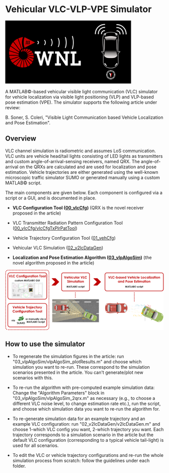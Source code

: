 # Vehicular VLC-VLP-VPE Simulator

<img src="99_doc/wnl_blk_github.png" alt="Drawing" width="400"/>

A MATLAB©-based vehicular visible light communication (VLC) simulator for vehicle localization via visible light positioning (VLP) and VLP-based pose estimation (VPE). The simulator supports the following article under review:

B. Soner, S. Coleri, "Visible Light Communication based Vehicle Localization and Pose Estimation".

## Overview

VLC channel simulation is radiometric and assumes LoS communication. VLC units are vehicle head/tail lights consisting of LED lights as transmitters and custom angle-of-arrival-sensing receivers, named QRX. The angle-of-arrival on the QRXs are calculated and are used for localization and pose estimation. Vehicle trajectories are either generated using the well-known microscopic traffic simulator SUMO or generated manually using a custom MATLAB© script.

The main components are given below. Each component is configured via a script or a GUI, and is documented in place.

- **VLC Configuration Tool ([00_vlcCfg](https://github.com/sonebu/v2lc_sim/tree/master/00_vlcCfg))** (QRX is the novel receiver proposed in the article)

- VLC Transmitter Radiation Pattern Configuration Tool ([00_vlcCfg/vlcCfgTxPlrPatTool](https://github.com/sonebu/v2lc_sim/tree/master/00_vlcCfg/vlcCfgTxPlrPatTool))

- Vehicle Trajectory Configuration Tool ([01_vehCfg](https://github.com/sonebu/v2lc_sim/tree/master/01_vehCfg))

- Vehicular VLC Simulation ([02_v2lcDataGen](https://github.com/sonebu/v2lc_sim/tree/master/02_v2lcDataGen))

- **Localization and Pose Estimation Algorithm ([03_vlpAlgoSim](https://github.com/sonebu/v2lc_sim/tree/master/03_vlpAlgoSim))** (the novel algorithm proposed in the article)

<img src="99_doc/v2lc_overview.png" alt="Drawing"/>

## How to use the simulator

- To regenerate the simulation figures in the article: run "03_vlpAlgoSim/vlpAlgoSim_plotResults.m" and choose which simulation you want to re-run. These correspond to the simulation scenarios presented in the article. You can't generate/plot new scenarios with this.

- To re-run the algorithm with pre-computed example simulation data: Change the "Algorithm Parameters" block in "03_vlpAlgoSim/vlpAlgoSim_2qrx.m" as necessary (e.g., to choose a different VLC noise level, to change estimation rate etc.), run the script, and choose which simulation data you want to re-run the algorithm for.

- To re-generate simulation data for an example trajectory and an example VLC configuration: run "02_v2lcDataGen/v2lcDataGen.m" and choose 1-which VLC config you want, 2-which trajectory you want. Each trajectory corresponds to a simulation scenario in the article but the default VLC configuration (corresponding to a typical vehicle tail-light) is used for all scenarios.

- To edit the VLC or vehicle trajectory configurations and re-run the whole simulation process from scratch: follow the guidelines under each folder. 

